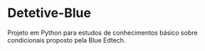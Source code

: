 # Detetive-Blue

Projeto em Python para estudos de conhecimentos básico sobre condicionais proposto pela Blue Edtech.
